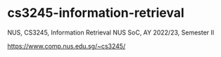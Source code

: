 # cs3245-information-retrieval
NUS, CS3245, Information Retrieval NUS SoC, AY 2022/23, Semester II

https://www.comp.nus.edu.sg/~cs3245/
